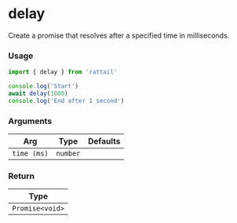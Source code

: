 # delay

Create a promise that resolves after a specified time in milliseconds.

### Usage

```ts
import { delay } from 'rattail'

console.log('Start')
await delay(1000)
console.log('End after 1 second')
```

### Arguments

| Arg         |   Type   | Defaults |
| ----------- | :------: | -------: |
| `time (ms)` | `number` |          |

### Return

|      Type       |
| :-------------: |
| `Promise<void>` |
